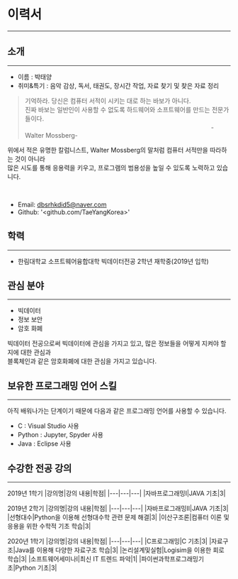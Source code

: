 # 이력서
---

## 소개
---
- 이름 : 박태양
- 취미&특기 : 음악 감상, 독서, 태권도, 장시간 작업, 자료 찾기 및 찾은 자료 정리

>기억하라. 당신은 컴퓨터 서적이 시키는 대로 하는 바보가 아니다.<br>
>진짜 바보는 일반인이 사용할 수 없도록 하드웨어와 소프트웨어를 만드는 전문가들이다.<br>
>　　　　　　　　　　　　　　　　　　　　　　　　　　　　　　-Walter Mossberg-

위에서 적은 유명한 칼럼니스트, Walter Mossberg의 말처럼 컴퓨터 서적만을 따라하는 것이 아니라<br>
많은 시도를 통해 응용력을 키우고, 프로그램의 범용성을 높일 수 있도록 노력하고 있습니다.<br>

<br>

- Email: dbsrhkdid5@naver.com
- Github: '<github.com/TaeYangKorea>'

## 학력
---
- 한림대학교 소프트웨어융합대학 빅데이터전공 2학년 재학중(2019년 입학)

## 관심 분야
---
- 빅데이터
- 정보 보안
- 암호 화폐

빅데이터 전공으로써 빅데이터에 관심을 가지고 있고, 많은 정보들을 어떻게 지켜야 할 지에 대한 관심과<br>
블록체인과 같은 암호화폐에 대한 관심을 가지고 있습니다. 

## 보유한 프로그래밍 언어 스킬
---

아직 배워나가는 단계이기 때문에 다음과 같은 프로그래밍 언어를 사용할 수 있습니다.<br>
- C : Visual Studio 사용
- Python : Jupyter, Spyder 사용
- Java : Eclipse 사용

## 수강한 전공 강의
---

2019년 1학기
|강의명|강의 내용|학점|
|---|---|---|
|자바프로그래밍I|JAVA 기초|3|

2019년 2학기
|강의명|강의 내용|학점|
|---|---|---|
|자바프로그래밍II|JAVA 기초|3|
|선형대수|Python을 이용해 선형대수학 관련 문제 해결|3|
|이산구조론|컴퓨터 이론 및 응용을 위한 수학적 기초 학습|3|

2020년 1학기
|강의명|강의 내용|학점|
|---|---|---|
|C프로그래밍|C 기초|3|
|자료구조|Java를 이용해 다양한 자료구조 학습|3|
|논리설계및실험|Logisim을 이용한 회로 학습|3|
|소프트웨어세미나I|최신 IT 트렌드 파악|1|
|파이썬과학프로그래밍기초|Python 기초|3|
